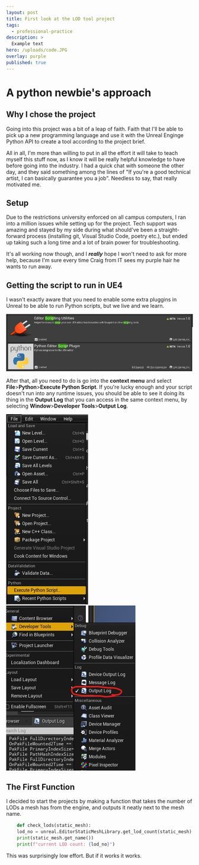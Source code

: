 ```yaml
---
layout: post
title: First look at the LOD tool project 
tags:
  - professional-practice
description: >
  Example text
hero: /uploads/code.JPG
overlay: purple
published: true
---
```


# A python newbie's approach

## Why I chose the project

Going into this project was a bit of a leap of faith. Faith that I'll be able to pick up a new programming language and use it with the Unreal Enginge Python API to create a tool according to the project brief.

 All in all, I'm more than willing to put in all the effort it will take to teach myself this stuff now, as I know it will be really helpful knowledge to have before going into the industry. I had a quick chat with someone the other day, and they said something among the lines of "If you're a good technical artist, I can basically guarantee you a job". Needless to say, that really motivated me.

## Setup

Due to the restrictions university enforced on all campus computers, I ran into a million issues while setting up for the project. Tech support was amazing and stayed by my side during what should've been a straight-forward process (installing git, Visual Studio Code, poetry etc.), but ended up taking such a long time and a lot of brain power for troubleshooting. 

It's all working now though, and I ***really*** hope I won't need to ask for more help, because I'm sure every time Craig from IT sees my purple hair he wants to run away.

## Getting the script to run in UE4

I wasn't exactly aware that you need to enable some extra pluggins in Unreal to be able to run Python scripts, but we live and we learn. 

![Plugins](/uploads/plugins.JPG)

After that, all you need to do is go into the **context menu** and select **File**>**Python**>**Execute Python Script**. If you're lucky enough and your script doesn't run into any runtime issues, you should be able to see it doing its thing in the **Output Log** that you can access in the same context menu, by selecting **Window**>**Developer Tools**>**Output Log**. 

![Python <](/uploads/python_context_menu.jpg)
![Python >](/uploads/output.jpg)

## The First Function

I decided to start the projects by making a function that takes the number of LODs a mesh has from the engine, and outputs it neatly next to the mesh name.

```python
    def check_lods(static_mesh):
    lod_no = unreal.EditorStaticMeshLibrary.get_lod_count(static_mesh)
    print(static_mesh.get_name())
    print(f"current LOD count: {lod_no}")
```
This was surprisingly low effort. But if it works it works.
